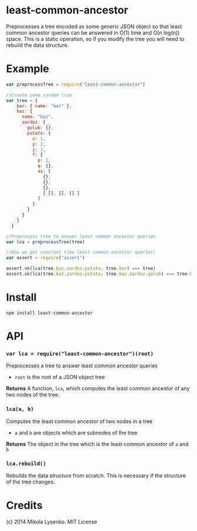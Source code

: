 least-common-ancestor
=====================
Preprocesses a tree encoded as some generic JSON object so that least common ancestor queries can be answered in O(1) time and O(n log(n)) space.  This is a static operation, so if you modify the tree you will need to rebuild the data structure.

# Example

```javascript
var preprocessTree = require("least-common-ancestor")

//Create some random tree
var tree = {
    bar: { name: "bar" },
    baz: {
      name: "baz",
      zardoz: {
        golub: {},
        potato: {
          x: 1,
          y: 2,
          z: 3,
          f: {
            p: 1,
            q: {},
            xx: [
              {},
              {},
              {},
              [ [], [], [] ]
            ]
          }
        }
      }
    }
  }

//Preprocess tree to answer least common ancestor queries
var lca = preprocessTree(tree)

//Now we get constant time least common ancestor queries!
var assert = require("assert")

assert.ok(lca(tree.baz.zardoz.potato, tree.bar) === tree)
assert.ok(lca(tree.baz.zardoz.potato, tree.baz.zardoz.golub) === tree.baz.zardoz)
```

# Install

```
npm install least-common-ancestor
```

# API

### `var lca = require("least-common-ancestor")(root)`
Preprocesses a tree to answer least common ancestor queries

* `root` is the root of a JSON object tree

**Returns** A function, `lca`, which computes the least common ancestor of any two nodes of the tree.

### `lca(a, b)`
Computes the least common ancestor of two nodes in a tree

* `a` and `b` are objects which are subnodes of the tree

**Returns** The object in the tree which is the least common ancestor of `a` and `b`

### `lca.rebuild()`
Rebuilds the data structure from scratch.  This is necessary if the structure of the tree changes.

# Credits
(c) 2014 Mikola Lysenko. MIT License